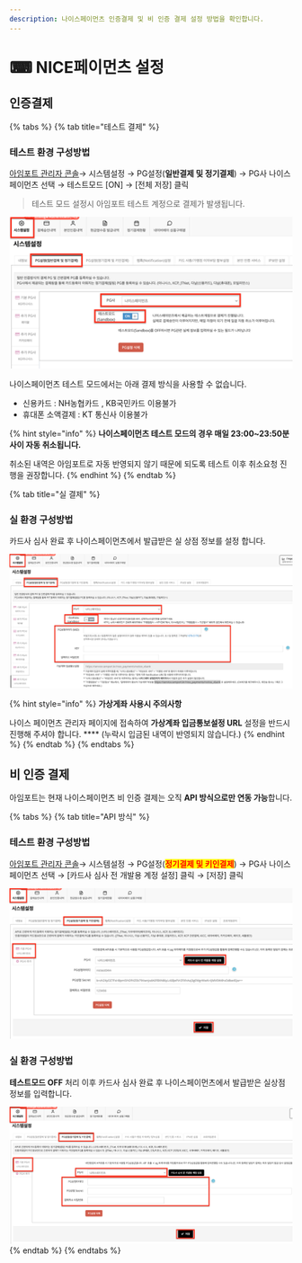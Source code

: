 ```yaml
---
description: 나이스페이먼츠 인증결제 및 비 인증 결제 설정 방법을 확인합니다.
---
```


# ⌨ NICE페이먼츠 설정

## 인증**결제**

{% tabs %}
{% tab title="테스트 결제" %}
### 테스트 환경 구성방법

[아임포트 관리자 콘솔](https://admin.iamport.kr/)→ 시스템설정 → PG설정(**일반결제 및 정기결제**) → PG사 나이스페이먼츠 선택 → 테스트모드 \[ON] → \[전체 저장] 클릭



> 테스트 모드 설정시 아임포트 테스트 계정으로 결제가 발생됩니다.



![화면 설정 예시](<../../../.gitbook/assets/image (5) (1).png>)

나이스페이먼츠 테스트 모드에서는 아래 결제 방식을 사용할 수 없습니다.&#x20;

* &#x20;신용카드 : NH농협카드 , KB국민카드 이용불가&#x20;
* &#x20;휴대폰 소액결제 : KT 통신사 이용불가

{% hint style="info" %}
**나이스페이먼츠 테스트 모드의 경우 매일 23:00\~23:50분 사이 자동 취소됩니다.**

취소된 내역은 아임포트로 자동 반영되지 않기 때문에 되도록 테스트 이후 취소요청 진행을 권장합니다.
{% endhint %}
{% endtab %}

{% tab title="실 결제" %}
### **실** 환경 구성방법

카드사 심사 완료 후 나이스페이먼츠에서 발급받은 실 상점 정보를 설정 합니다.

![화면 설정 예시](<../../../.gitbook/assets/image (20) (1) (1) (1).png>)

{% hint style="info" %}
**가상게좌 사용시 주의사항**

나이스 페이먼츠 관리자 페이지에 접속하여 **가상계좌 입금통보설정 URL** 설정을 반드시 진행해 주셔야 합니다. **** (누락시 입금된 내역이 반영되지 않습니다.)
{% endhint %}
{% endtab %}
{% endtabs %}

## 비 인증 결제

아임포트는 현재 나이스페이먼츠 비 인증 결제는 오직 **API 방식으로만 연동 가능**합니다.&#x20;

{% tabs %}
{% tab title="API 방식" %}
### 테스트 환경 구성방법

[아임포트 관리자 콘솔](https://admin.iamport.kr/)→ 시스템설정 → PG설정(<mark style="color:red;">**정기결제 및 키인결제**</mark>) → PG사 나이스페이먼츠 선택 → \[카드사 심사 전 개발용 계정 설정] 클릭 → \[저장] 클릭



![설정 화면 예시](<../../../.gitbook/assets/image (19) (1) (1).png>)

### 실  환경 구성방법

**테스트모드 OFF** 처리 이후 카드사 심사 완료 후 나이스페이먼츠에서 발급받은 실상점 정보를 입력합니다.



![설정 화면 예시](<../../../.gitbook/assets/image (21) (1) (1) (1) (1).png>)
{% endtab %}
{% endtabs %}
